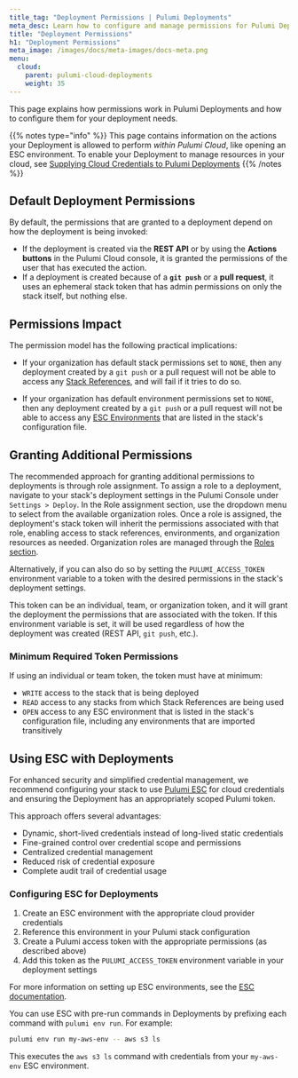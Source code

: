 ```yaml
---
title_tag: "Deployment Permissions | Pulumi Deployments"
meta_desc: Learn how to configure and manage permissions for Pulumi Deployments
title: "Deployment Permissions"
h1: "Deployment Permissions"
meta_image: /images/docs/meta-images/docs-meta.png
menu:
  cloud:
    parent: pulumi-cloud-deployments
    weight: 35
---
```


This page explains how permissions work in Pulumi Deployments and how to configure them for your deployment needs.

{{% notes type="info" %}}
This page contains information on the actions your Deployment is allowed to perform _within Pulumi Cloud_, like opening an ESC environment. To enable your Deployment to manage resources in your cloud, see [Supplying Cloud Credentials to Pulumi Deployments](../cloud-credentials/)
{{% /notes %}}

## Default Deployment Permissions

By default, the permissions that are granted to a deployment depend on how the deployment is being invoked:

- If the deployment is created via the **REST API** or by using the **Actions buttons** in the Pulumi Cloud console, it is granted the permissions of the user that has executed the action.
- If a deployment is created because of a **`git push`** or a **pull request**, it uses an ephemeral stack token that has admin permissions on only the stack itself, but nothing else.

## Permissions Impact

The permission model has the following practical implications:

- If your organization has default stack permissions set to `NONE`, then any deployment created by a `git push` or a pull request will not be able to access any [Stack References](https://www.pulumi.com/docs/concepts/stack/#stackreferences), and will fail if it tries to do so.

- If your organization has default environment permissions set to `NONE`, then any deployment created by a `git push` or a pull request will not be able to access any [ESC Environments](https://www.pulumi.com/docs/esc/environments/) that are listed in the stack's configuration file.

## Granting Additional Permissions

The recommended approach for granting additional permissions to deployments is through role assignment. To assign a role to a deployment, navigate to your stack's deployment settings in the Pulumi Console under `Settings > Deploy`. In the Role assignment section, use the dropdown menu to select from the available organization roles. Once a role is assigned, the deployment's stack token will inherit the permissions associated with that role, enabling access to stack references, environments, and organization resources as needed. Organization roles are managed through the [Roles section](../../access-management/rbac/roles/).

Alternatively, if you can also do so by setting the `PULUMI_ACCESS_TOKEN` environment variable to a token with the desired permissions in the stack's deployment settings.

This token can be an individual, team, or organization token, and it will grant the deployment the permissions that are associated with the token. If this environment variable is set, it will be used regardless of how the deployment was created (REST API, `git push`, etc.).

### Minimum Required Token Permissions

If using an individual or team token, the token must have at minimum:

- `WRITE` access to the stack that is being deployed
- `READ` access to any stacks from which Stack References are being used
- `OPEN` access to any ESC environment that is listed in the stack's configuration file, including any environments that are imported transitively

## Using ESC with Deployments

For enhanced security and simplified credential management, we recommend configuring your stack to use [Pulumi ESC](/docs/esc/) for cloud credentials and ensuring the Deployment has an appropriately scoped Pulumi token.

This approach offers several advantages:

- Dynamic, short-lived credentials instead of long-lived static credentials
- Fine-grained control over credential scope and permissions
- Centralized credential management
- Reduced risk of credential exposure
- Complete audit trail of credential usage

### Configuring ESC for Deployments

1. Create an ESC environment with the appropriate cloud provider credentials
2. Reference this environment in your Pulumi stack configuration
3. Create a Pulumi access token with the appropriate permissions (as described above)
4. Add this token as the `PULUMI_ACCESS_TOKEN` environment variable in your deployment settings

For more information on setting up ESC environments, see the [ESC documentation](/docs/esc/).

You can use ESC with pre-run commands in Deployments by prefixing each command with `pulumi env run`. For example:

```bash
pulumi env run my-aws-env -- aws s3 ls
```

This executes the `aws s3 ls` command with credentials from your `my-aws-env` ESC environment.
